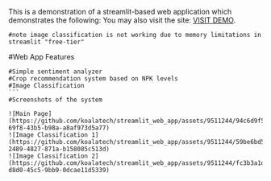 This is a demonstration of a streamlit-based web application which demonstrates the following:
You may also visit the site: [VISIT DEMO](https://iteqmtproject.streamlit.app).

```
#note image classification is not working due to memory limitations in streamlit "free-tier"
```
#Web App Features
````
#Simple sentiment analyzer
#Crop recommendation system based on NPK levels
#Image Classification
```
#Screenshots of the system

![Main Page](https://github.com/koalatech/streamlit_web_app/assets/9511244/94c6d9f5-69f8-43b5-b98a-a8af973d5a77)
![Image Classification 1](https://github.com/koalatech/streamlit_web_app/assets/9511244/59be6bd5-2489-4827-871a-b158085c513d)
![Image Classification 2](https://github.com/koalatech/streamlit_web_app/assets/9511244/fc3b3a1d-d8d0-45c5-9bb9-0dcae11d5339)
